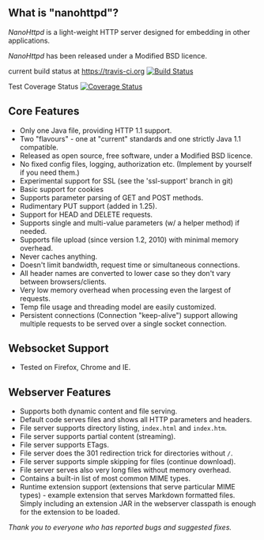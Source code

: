 ## What is "nanohttpd"?

*NanoHttpd* is a light-weight HTTP server designed for embedding in other applications.

*NanoHttpd* has been released under a Modified BSD licence.

current build status at https://travis-ci.org [![Build Status](https://api.travis-ci.org/NanoHttpd/nanohttpd.png)](https://travis-ci.org/NanoHttpd/nanohttpd)

Test Coverage Status  [![Coverage Status](https://coveralls.io/repos/NanoHttpd/nanohttpd/badge.svg)](https://coveralls.io/r/NanoHttpd/nanohttpd)

## Core Features
* Only one Java file, providing HTTP 1.1 support.
* Two "flavours" - one at "current" standards and one strictly Java 1.1 compatible.
* Released as open source, free software, under a Modified BSD licence.
* No fixed config files, logging, authorization etc. (Implement by yourself if you need them.)
* Experimental support for SSL (see the 'ssl-support' branch in git)
* Basic support for cookies
* Supports parameter parsing of GET and POST methods.
* Rudimentary PUT support (added in 1.25).
* Support for HEAD and DELETE requests.
* Supports single and multi-value parameters (w/ a helper method) if needed.
* Supports file upload (since version 1.2, 2010) with minimal memory overhead.
* Never caches anything.
* Doesn't limit bandwidth, request time or simultaneous connections.
* All header names are converted to lower case so they don't vary between browsers/clients.
* Very low memory overhead when processing even the largest of requests.
* Temp file usage and threading model are easily customized.
* Persistent connections (Connection "keep-alive") support allowing multiple requests to be served over a single socket connection.

## Websocket Support
* Tested on Firefox, Chrome and IE.

## Webserver Features
* Supports both dynamic content and file serving.
* Default code serves files and shows all HTTP parameters and headers.
* File server supports directory listing, ```index.html``` and ```index.htm```.
* File server supports partial content (streaming).
* File server supports ETags.
* File server does the 301 redirection trick for directories without ```/```.
* File server supports simple skipping for files (continue download).
* File server serves also very long files without memory overhead.
* Contains a built-in list of most common MIME types.
* Runtime extension support (extensions that serve particular MIME types) - example extension that serves Markdown formatted files. Simply including an extension JAR in the webserver classpath is enough for the extension to be loaded.

*Thank you to everyone who has reported bugs and suggested fixes.*
